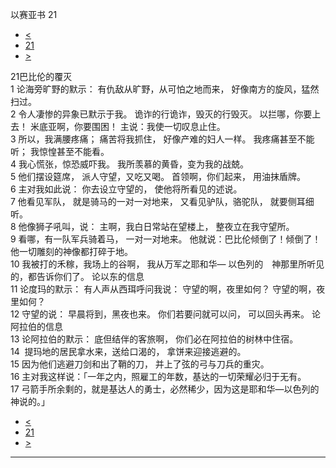 ﻿





 以赛亚书 21




* [<](bible/ISA20.md)
* [21](bible/ISA.md)
* [>](bible/ISA22.md)



 
21巴比伦的覆灭  
1 论海旁旷野的默示： 有仇敌从旷野，从可怕之地而来， 好像南方的旋风，猛然扫过。  
2 令人凄惨的异象已默示于我。 诡诈的行诡诈，毁灭的行毁灭。 以拦哪，你要上去！ 米底亚啊，你要围困！ 主说：我使一切叹息止住。  
3 所以，我满腰疼痛； 痛苦将我抓住， 好像产难的妇人一样。 我疼痛甚至不能听； 我惊惶甚至不能看。  
4 我心慌张，惊恐威吓我。 我所羡慕的黄昏，变为我的战兢。  
5 他们摆设筵席， 派人守望，又吃又喝。 首领啊，你们起来， 用油抹盾牌。  
6 主对我如此说： 你去设立守望的， 使他将所看见的述说。  
7 他看见军队， 就是骑马的一对一对地来， 又看见驴队，骆驼队， 就要侧耳细听。  
8 他像狮子吼叫，说： 主啊，我白日常站在望楼上， 整夜立在我守望所。  
9 看哪，有一队军兵骑着马， 一对一对地来。 他就说：巴比伦倾倒了！倾倒了！ 他一切雕刻的神像都打碎于地。  
10 我被打的禾稼，我场上的谷啊， 我从万军之耶和华— 以色列的　神那里所听见的，都告诉你们了。 论以东的信息  
11 论度玛的默示： 有人声从西珥呼问我说： 守望的啊，夜里如何？ 守望的啊，夜里如何？  
12 守望的说： 早晨将到，黑夜也来。 你们若要问就可以问， 可以回头再来。 论阿拉伯的信息  
13 论阿拉伯的默示： 底但结伴的客旅啊， 你们必在阿拉伯的树林中住宿。  
14  提玛地的居民拿水来，送给口渴的， 拿饼来迎接逃避的。  
15 因为他们逃避刀剑和出了鞘的刀， 并上了弦的弓与刀兵的重灾。  
16 主对我这样说：「一年之内，照雇工的年数，基达的一切荣耀必归于无有。 
17 弓箭手所余剩的，就是基达人的勇士，必然稀少，因为这是耶和华—以色列的　神说的。」 
* [<](bible/ISA20.md)
* [21](bible/ISA.md)
* [>](bible/ISA22.md)





---









